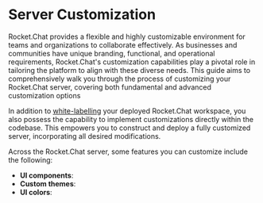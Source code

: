 # Server Customization

Rocket.Chat provides a flexible and highly customizable environment for teams and organizations to collaborate effectively. As businesses and communities have unique branding, functional, and operational requirements, Rocket.Chat's customization capabilities play a pivotal role in tailoring the platform to align with these diverse needs. This guide aims to comprehensively walk you through the process of customizing your Rocket.Chat server, covering both fundamental and advanced customization options

In addition to [white-labelling](../../../customize-and-embed/white-labelling/ "mention") your deployed Rocket.Chat workspace, you also possess the capability to implement customizations directly within the codebase. This empowers you to construct and deploy a fully customized server, incorporating all desired modifications.

Across the Rocket.Chat server, some  features you can customize include the following:

* **UI components**:
* **Custom themes**:
* **UI colors**:
